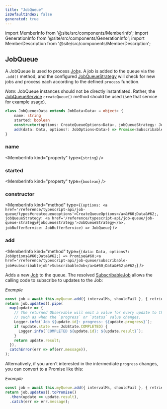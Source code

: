 ```yaml
---
title: "JobQueue"
isDefaultIndex: false
generated: true
---
```

<!-- This file was generated from the Vendure source. Do not modify. Instead, re-run the "docs:build" script -->
import MemberInfo from '@site/src/components/MemberInfo';
import GenerationInfo from '@site/src/components/GenerationInfo';
import MemberDescription from '@site/src/components/MemberDescription';


## JobQueue

<GenerationInfo sourceFile="packages/core/src/job-queue/job-queue.ts" sourceLine="21" packageName="@vendure/core" />

A JobQueue is used to process <a href='/reference/typescript-api/job-queue/job#job'>Job</a>s. A job is added to the queue via the
`.add()` method, and the configured <a href='/reference/typescript-api/job-queue/job-queue-strategy#jobqueuestrategy'>JobQueueStrategy</a> will check for new jobs and process each
according to the defined `process` function.

*Note*: JobQueue instances should not be directly instantiated. Rather, the
<a href='/reference/typescript-api/job-queue/job-queue-service#jobqueueservice'>JobQueueService</a> `createQueue()` method should be used (see that service
for example usage).

```ts title="Signature"
class JobQueue<Data extends JobData<Data> = object> {
    name: string
    started: boolean
    constructor(options: CreateQueueOptions<Data>, jobQueueStrategy: JobQueueStrategy, jobBufferService: JobBufferService)
    add(data: Data, options?: JobOptions<Data>) => Promise<SubscribableJob<Data>>;
}
```

<div className="members-wrapper">

### name

<MemberInfo kind="property" type={`string`}   />


### started

<MemberInfo kind="property" type={`boolean`}   />


### constructor

<MemberInfo kind="method" type={`(options: <a href='/reference/typescript-api/job-queue/types#createqueueoptions'>CreateQueueOptions</a>&#60;Data&#62;, jobQueueStrategy: <a href='/reference/typescript-api/job-queue/job-queue-strategy#jobqueuestrategy'>JobQueueStrategy</a>, jobBufferService: JobBufferService) => JobQueue`}   />


### add

<MemberInfo kind="method" type={`(data: Data, options?: JobOptions&#60;Data&#62;) => Promise&#60;<a href='/reference/typescript-api/job-queue/subscribable-job#subscribablejob'>SubscribableJob</a>&#60;Data&#62;&#62;`}   />

Adds a new <a href='/reference/typescript-api/job-queue/job#job'>Job</a> to the queue. The resolved <a href='/reference/typescript-api/job-queue/subscribable-job#subscribablejob'>SubscribableJob</a> allows the
calling code to subscribe to updates to the Job:

*Example*

```ts
const job = await this.myQueue.add({ intervalMs, shouldFail }, { retries: 2 });
return job.updates().pipe(
  map(update => {
    // The returned Observable will emit a value for every update to the job
    // such as when the `progress` or `status` value changes.
    Logger.info(`Job ${update.id}: progress: ${update.progress}`);
    if (update.state === JobState.COMPLETED) {
      Logger.info(`COMPLETED ${update.id}: ${update.result}`);
    }
    return update.result;
  }),
  catchError(err => of(err.message)),
);
```

Alternatively, if you aren't interested in the intermediate
`progress` changes, you can convert to a Promise like this:

*Example*

```ts
const job = await this.myQueue.add({ intervalMs, shouldFail }, { retries: 2 });
return job.updates().toPromise()
  .then(update => update.result),
  .catch(err => err.message);
```


</div>
